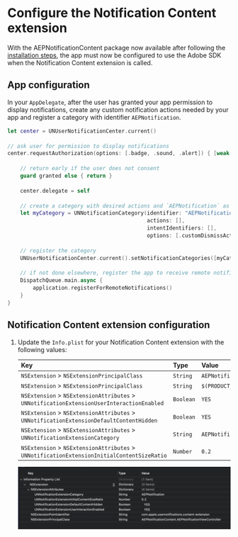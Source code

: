 # Configure the Notification Content extension

With the AEPNotificationContent package now available after following the [installation steps](./getting-started.md), the app must now be configured to use the Adobe SDK when the Notification Content extension is called.

## App configuration

In your `AppDelegate`, after the user has granted your app permission to display notifications, create any custom notification actions needed by your app and register a category with identifier `AEPNotification`.

```swift
let center = UNUserNotificationCenter.current()

// ask user for permission to display notifications
center.requestAuthorization(options: [.badge, .sound, .alert]) { [weak self] granted, _ in
    
    // return early if the user does not consent 
    guard granted else { return }
    
    center.delegate = self
    
    // create a category with desired actions and `AEPNotification` as the identifier
    let myCategory = UNNotificationCategory(identifier: "AEPNotification",
                                            actions: [],
                                            intentIdentifiers: [],
                                            options: [.customDismissAction])

    // register the category
    UNUserNotificationCenter.current().setNotificationCategories([myCategory])
    
    // if not done elsewhere, register the app to receive remote notifications
    DispatchQueue.main.async {
        application.registerForRemoteNotifications()
    }
}
```

## Notification Content extension configuration

1. Update the `Info.plist` for your Notification Content extension with the following values:

    | Key | Type | Value |
    | --- | --- | --- |
    | `NSExtension` > `NSExtensionPrincipalClass` | `String` | `AEPNotificationContent.AEPNotificationViewController` |
    | `NSExtension` > `NSExtensionPrincipalClass` | `String` | `$(PRODUCT_MODULE_NAME).NotificationViewController` |
    | `NSExtension` > `NSExtensionAttributes` > `UNNotificationExtensionUserInteractionEnabled` | `Boolean` | `YES` |
    | `NSExtension` > `NSExtensionAttributes` > `UNNotificationExtensionDefaultContentHidden` | `Boolean` | `YES` |
    | `NSExtension` > `NSExtensionAttributes` > `UNNotificationExtensionCategory` | `String` | `AEPNotification` |
    | `NSExtension` > `NSExtensionAttributes` > `UNNotificationExtensionInitialContentSizeRatio` | `Number` | `0.2` |

    <img src="./../Assets/configurePlist.png" />